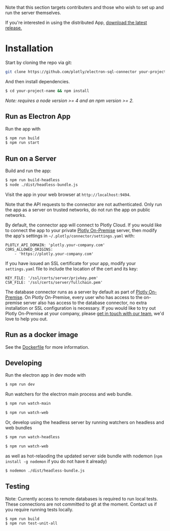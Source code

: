Note that this section targets contributers and those who wish to set up and run the server themselves.

If you're interested in using the distributed App, [download the latest release.](https://github.com/plotly/plotly-database-connector/releases)

# Installation
Start by cloning the repo via git:

```bash
git clone https://github.com/plotly/electron-sql-connector your-project-name
```

And then install dependencies.

```bash
$ cd your-project-name && npm install
```

*Note: requires a node version >= 4 and an npm version >= 2.*

## Run as Electron App
Run the app with
```bash
$ npm run build
$ npm run start
```

## Run on a Server

Build and run the app:
```bash
$ npm run build-headless
$ node ./dist/headless-bundle.js
```

Visit the app in your web browser at `http://localhost:9494`.

Note that the API requests to the connector are not authenticated. Only run the app as a server on trusted networks, do not run the app on public networks.

By default, the connector app will connect to Plotly Cloud. If you would like to connect the app to your private [Plotly On-Premise](https://plot.ly/products/on-premise) server, then modify the app's settings in `~/.plotly/connector/settings.yaml` with:

```
PLOTLY_API_DOMAIN: 'plotly.your-company.com'
CORS_ALLOWED_ORIGINS:
    - 'https://plotly.your-company.com'
```

If you have issued an SSL certificate for your app, modify your `settings.yaml` file to include the location of the cert and its key:
```
KEY_FILE: '/ssl/certs/server/privkey.pem'
CSR_FILE: '/ssl/certs/server/fullchain.pem'
```

The database connector runs as a server by default as part of [Plotly On-Premise](https://plot.ly/products/on-premise). On Plotly On-Premise, every user who has access to the on-premise server also has access to the database connector, no extra installation or SSL configuration is necessary. If you would like to try out Plotly On-Premise at your company, please [get in touch with our team](https://plotly.typeform.com/to/seG7Vb), we'd love to help you out.

## Run as a docker image

See the [Dockerfile](https://github.com/plotly/plotly-database-connector/blob/master/Dockerfile) for more information.

## Developing

Run the electron app in dev mode with
```bash
$ npm run dev
```

Run watchers for the electron main process and web bundle.
```bash
$ npm run watch-main
```

```bash
$ npm run watch-web
```


Or, develop using the headless server by running watchers on headless and web bundles
```bash
$ npm run watch-headless
```

```bash
$ npm run watch-web
```

as well as hot-relaoding the updated server side bundle with nodemon
(`npm install -g nodemon` if you do not have it already)
```bash
$ nodemon ./dist/headless-bundle.js
```

## Testing

Note: Currently access to remote databases is required to run local tests. These connections are not committed to git at the moment. Contact us if you require running tests locally.

```bash
$ npm run build
$ npm run test-unit-all
```

